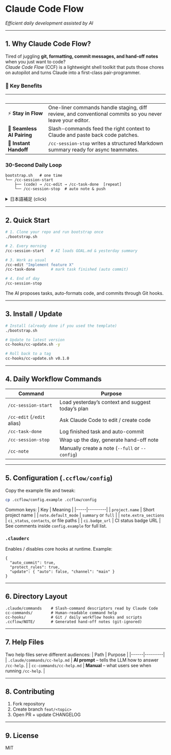 # Claude Code Flow

_Efficient daily development assisted by AI_

---

## 1. Why Claude Code Flow?

Tired of juggling **git, formatting, commit messages, and hand-off notes** when you just want to code?  
_Claude Code Flow_ (CCF) is a lightweight shell toolkit that puts those chores on autopilot and turns Claude into a first-class pair-programmer.

### 🚀 Key Benefits
| &nbsp; |  |
|---|---|
| ⚡ **Stay in Flow** | One-liner commands handle staging, diff review, and conventional commits so you never leave your editor. |
| 🤝 **Seamless AI Pairing** | Slash-commands feed the right context to Claude and paste back code patches. |
| 📝 **Instant Handoff** | `/cc-session-stop` writes a structured Markdown summary ready for async teammates. |

### 30-Second Daily Loop
```text
bootstrap.sh   # one time
└── /cc-session-start
    ├── (code) → /cc-edit → /cc-task-done  [repeat]
    └── /cc-session-stop  # auto note & push
```

<details>
<summary>日本語補足 (click)</summary>
CCF は **Claude Code と並走するためのシェルツール集**です。1 日の開発サイクル（開始→編集→タスク完了→手仕舞い）をワンライナーで支援し、フォーマットやコミット、引き継ぎノート生成を自動化します。
</details>

---

## 2. Quick Start
```bash
# 1. Clone your repo and run bootstrap once
./bootstrap.sh

# 2. Every morning
/cc-session-start   # AI loads GOAL.md & yesterday summary

# 3. Work as usual
/cc-edit "Implement feature X"
/cc-task-done       # mark task finished (auto commit)

# 4. End of day
/cc-session-stop
```
The AI proposes tasks, auto-formats code, and commits through Git hooks.

---

## 3. Install / Update
```bash
# Install (already done if you used the template)
./bootstrap.sh

# Update to latest version
cc-hooks/cc-update.sh -y

# Roll back to a tag
cc-hooks/cc-update.sh v0.1.0
```

---

## 4. Daily Workflow Commands
| Command | Purpose |
|---------|---------|
| `/cc-session-start` | Load yesterday’s context and suggest today’s plan |
| `/cc-edit` (`/edit` alias) | Ask Claude Code to edit / create code |
| `/cc-task-done`    | Log finished task and auto-commit |
| `/cc-session-stop` | Wrap up the day, generate hand-off note |
| `/cc-note`         | Manually create a note (`--full` or `--config`) |

---

## 5. Configuration (`.ccflow/config`)
Copy the example file and tweak:
```bash
cp .ccflow/config.example .ccflow/config
```
Common keys:
| Key | Meaning |
|-----|---------|
| `project.name` | Short project name |
| `note.default_mode` | `summary` or `full` |
| `note.extra_sections` | `ci_status`, `contacts`, or file paths |
| `ci.badge_url` | CI status badge URL |
See comments inside `config.example` for full list.

### `.clauderc`
Enables / disables core hooks at runtime. Example:
```jsonc
{
  "auto_commit": true,
  "protect_rules": true,
  "update": { "auto": false, "channel": "main" }
}
```

---

## 6. Directory Layout
```text
.claude/commands    # Slash-command descriptors read by Claude Code
cc-commands/        # Human-readable command help
cc-hooks/           # Git / daily workflow hooks and scripts
.ccflow/NOTE/       # Generated hand-off notes (git-ignored)
```

---

## 7. Help Files
Two help files serve different audiences:
| Path | Purpose |
|------|---------|
| `.claude/commands/cc-help.md` | **AI prompt** – tells the LLM how to answer `/cc-help`. |
| `cc-commands/cc-help.md`     | **Manual** – what users see when running `/cc-help`. |

---

## 8. Contributing
1. Fork repository  
2. Create branch `feat/<topic>`  
3. Open PR + update CHANGELOG

---

## 9. License
MIT
